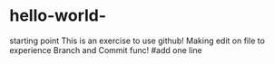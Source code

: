 # hello-world-
starting point
This is an exercise to use github!
Making edit on file to experience Branch and Commit func!
#add one line
